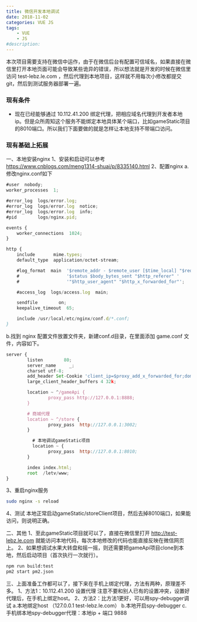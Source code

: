 ```yaml
---
title: 微信开发本地调试
date: 2018-11-02
categories: VUE JS
tags: 
    - VUE
    - JS
#description:
---
```


本次项目需要支持在微信中运作，由于在微信后台有配置可信域名，如果直接在微信里打开本地页面可能会导致某些诡异的错误，所以想法就是开发的时候在微信里访问 test-lebz.le.com ，然后代理到本地项目，这样就不用每次小修改都提交git，然后到测试服务器部署一遍。
<!-- more -->
### 现有条件
* 现在已经能够通过 10.112.41.200 绑定代理，把相应域名代理到开发者本地ip。但是众所周知这个服务不能绑定本地具体某个端口，比如gameStatic项目的8010端口。所以我们下面要做的就是怎样让本地支持不带端口访问。
### 现有基础上拓展
一、本地安装nginx
1、安装和启动可以参考 https://www.cnblogs.com/meng1314-shuai/p/8335140.html
2、配置nginx
  a.修改nginx.conf如下
```js
#user  nobody;
worker_processes  1;

#error_log  logs/error.log;
#error_log  logs/error.log  notice;
#error_log  logs/error.log  info;
#pid        logs/nginx.pid;

events {
    worker_connections  1024;
}

http {
    include       mime.types;
    default_type  application/octet-stream;

    #log_format  main  '$remote_addr - $remote_user [$time_local] "$request" '
    #                  '$status $body_bytes_sent "$http_referer" '
    #                  '"$http_user_agent" "$http_x_forwarded_for"';

    #access_log  logs/access.log  main;

    sendfile        on;
    keepalive_timeout  65;

    include /usr/local/etc/nginx/conf.d/*.conf;
}
```
  b.找到 nginx 配置文件放置文件夹，新建conf.d目录，在里面添加 game.conf 文件，内容如下。
```js
server {
        listen        80;
        server_name     _;
        charset utf-8;
        add_header Set-Cookie 'client_ip=$proxy_add_x_forwarded_for;domain=lebz.le.com;path=/;';
        large_client_header_buffers 4 32k;

        location ~ ^/gameApi {
                proxy_pass http://127.0.0.1:8888;
        }

        # 商城代理
        location ~ ^/store {
                proxy_pass  http://127.0.0.1:3002;
        }

	      # 本地调试gameStatic项目
	      location ~ {
                proxy_pass  http://127.0.0.1:8010;
        }

        index index.html;
        root  /letv/www;
}
```
3、重启nginx服务
```bash
sudo nginx -s reload
```
4、测试
本地正常启动gameStatic/storeClient项目，然后去掉8010端口，如果能访问，则说明正确。

二、其他
1、至此gameStatic项目就可以了，直接在微信里打开 http://test-lebz.le.com 就能访问本地代码，每次本地修改的代码也能直接反映在微信网页上。
2、如果想调试水果大转盘和摇一摇，则还需要把gameApi项目clone到本地，然后启动项目（首次执行一次就行）。
```bash
npm run build:test
pm2 start pm2.json
```

三、上面准备工作都可以了，接下来在手机上绑定代理，方法有两种，原理差不多。
1、方法1：10.112.41.200 设置代理
注意不要和别人已有的设置冲突，设置好代理后，在手机上绑定host。
2、方法2：比方法1更好，可以用spy-debugger调试
  a.本地绑定host （127.0.0.1 test-lebz.le.com）
  b.本地开启spy-debugger
  c.手机绑本地spy-debugger代理：本地ip + 端口 9888